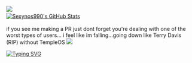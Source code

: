 ![](https://komarev.com/ghpvc/?username=Sexynos990&style=for-the-badge) 
<a href="https://github.com/Sexynos990">  
  <img align="center" src="https://github-readme-stats.vercel.app/api?username=Sexynos990&show_icons=true&line_height=27&count_private=true&title_color=ffffff&text_color=c9cacc&icon_color=2bbc8a&bg_color=1d1f21" alt="Sexynos990's GitHub Stats" />  
</a>  
if you see me making a PR just dont forget you're dealing with one of the worst types of users...
i feel like im falling...going down like Terry Davis (RIP) without TempleOS
![](https://hit.yhype.me/github/profile?account_id=95072066)

[![Typing SVG](https://readme-typing-svg.demolab.com?font=Slackey&weight=100&size=15&pause=1000&color=F70045&background=6A37FF1A&center=true&vCenter=true&width=435&lines=I've+hold+the+fire+within+myself;Years+I've+walked+in+the+coldest+winds;Through+the+deserts+of+sand+and+snow;The+is+passing+and+I+know;That+I'm+wasting+my+life%2C+destroying+my+dreams;I+am+diving+into+the+bottomless+sea;From+sorrow+and+pain+I+find+my+strength;The+more+pain+I+feel%2C+the+more+I+see;Now+I'm+watching+my+life+flowing+in+the+dark;Like+streams+of+fear+running+through+my+heart;And+it's+wearing+me+down+until+I'm+gone;Soon+I'll+join+the+endless+whirls+of+stars)](https://git.io/typing-svg)
